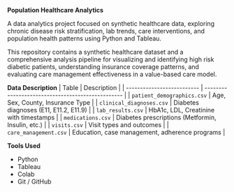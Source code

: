 **Population Healthcare Analytics**

A data analytics project focused on synthetic healthcare data, exploring chronic disease risk stratification, lab trends, care interventions, and population health patterns using Python and Tableau.

This repository contains a synthetic healthcare dataset and a comprehensive analysis pipeline for visualizing and identifying high risk diabetic patients, understanding insurance coverage patterns, and evaluating care management effectiveness in a value-based care model.

**Data Description**
| Table                      | Description                                       |
| -------------------------- | ------------------------------------------------- |
| `patient_demographics.csv` | Age, Sex, County, Insurance Type                  |
| `clinical_diagnoses.csv`   | Diabetes diagnoses (E11, E11.2, E11.9)            |
| `lab_results.csv`          | HbA1c, LDL, Creatinine with timestamps            |
| `medications.csv`          | Diabetes prescriptions (Metformin, Insulin, etc.) |
| `visits.csv`               | Visit types and outcomes                          |
| `care_management.csv`      | Education, case management, adherence programs    |

**Tools Used**
- Python
- Tableau
- Colab
- Git / GitHub
